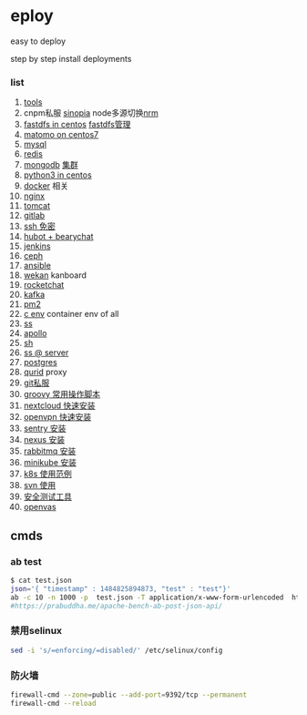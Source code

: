 # eploy
easy to deploy   

step by step install deployments



### list

1. [tools](./docs/tools.md)
2. cnpm私服  [sinopia](docs/sinopia.md)  node多源切换[nrm](./docs/nrm.md)
3. [fastdfs in centos](./docs/fastdfs/fastdfs.md)  [fastdfs管理](./docs/fastdfs/fastdfs_manger.md)
4. [matomo on centos7](./docs/matomo.md)
5. [mysql](./docs/mysql.md)
6. [redis](./docs/redis.md)
7. [mongodb](./docs/mongodb.md)    [集群](./docs/mongodbCluster.md)
8. [python3 in centos](./docs/python3.md)
9. [docker](./docs/docker.md) 相关
10. [nginx](./docs/nginx.md)
11. [tomcat](./docs/tomcat.md)
12. [gitlab](./docs/gitlab.md)
13. [ssh 免密](./docs/sshLogin.md)
14. [hubot + bearychat](./docs/hubot.md)
15. [jenkins](./docs/jenkins.md)
16. [ceph](./docs/ceph.md)
17. [ansible](./docs/ansible.md)
18. [wekan](./docs/wekan.md) kanboard
19. [rocketchat](./docs/rocketchat.md)
20. [kafka](./docs/kafka.md)
21. [pm2](./docs/pm2.md)
22. [c env](./docs/c.md)  container env of all
23. [ss](./docs/ss.md)
24. [apollo](https://github.com/hyd-raiders/C4.apollo)
25. [sh](./docs/sh.md)
26. [ss @ server](./docs/ss_server.md)
27. [postgres](./docs/pg.md)
28. [qurid](./docs/qurid.md)  proxy
29. [git私服](./docs/git.md)
30. [groovy 常用操作脚本](./docs/groovy.md)
31. [nextcloud 快速安装](./docs/nextcloud.md)
32. [openvpn 快速安装](./docs/openvpn.md)
33. [sentry 安装](./docs/sentry.md)
34. [nexus 安装](./docs/nexus.md)
35. [rabbitmq 安装](./docs/rabbitmq.md)
36. [minikube 安装](./docs/minikube.md)
37. [k8s 使用范例](./docs/k8s.md)
38. [svn 使用](./docs/svn.md)
39. [安全测试工具](./docs/安全测试工具.xlsx)
40. [openvas](./docs/openvas.md)

## cmds

### ab test
```bash
$ cat test.json
json='{ "timestamp" : 1484825894873, "test" : "test"}'
ab -c 10 -n 1000 -p  test.json -T application/x-www-form-urlencoded  https://example.com/test
#https://prabuddha.me/apache-bench-ab-post-json-api/
```

### 禁用selinux
```bash
sed -i 's/=enforcing/=disabled/' /etc/selinux/config
```

### 防火墙
```bash
firewall-cmd --zone=public --add-port=9392/tcp --permanent
firewall-cmd --reload
```